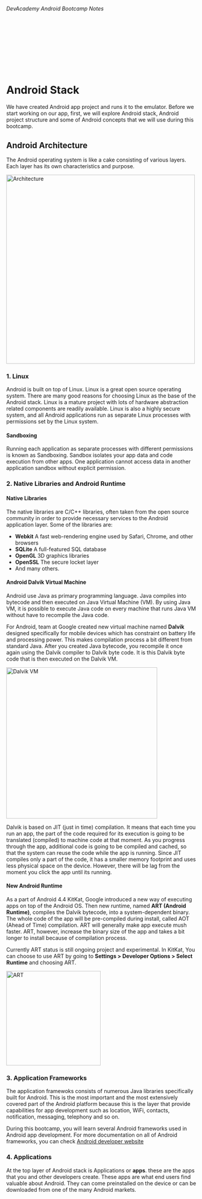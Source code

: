 
###### DevAcademy Android Bootcamp Notes

<br/>
<br/>
<br/>
<br/>
<br/>
<br/>
<br/>

# Android Stack

We have created Android app project and runs it to the emulator. Before we start working on our app, first, we will explore Android stack, Android project structure and some of Android concepts that we will use during this bootcamp. 

## Android Architecture

The Android operating system is like a cake consisting of various layers. Each layer has its own characteristics and purpose. 

<img src="https://i.cloudup.com/rGuI7rUgI_-1200x1200.jpeg" alt="Architecture" style="width: 500px;"/>

### 1. Linux 

Android is built on top of Linux. Linux is a great open source operating system. There are many good reasons for choosing Linux as the base of the Android stack. Linux is a mature project with lots of hardware abstraction related components are readily available. Linux is also a highly secure system, and all Android applications run as separate Linux processes with permissions set by the Linux system. 

#### Sandboxing

Running each application as separate processes with different permissions is known as Sandboxing. Sandbox isolates your app data and code execution from other apps. One application cannot access data in another application sandbox without explicit permission. 

### 2. Native Libraries and Android Runtime

#### Native Libraries

The native libraries are C/C++ libraries, often taken from the open source community in order to provide necessary services to the Android application layer. Some of the libraries are: 

* **Webkit** A fast web-rendering engine used by Safari, Chrome, and other browsers
* **SQLite** A full-featured SQL database
* **OpenGL** 3D graphics libraries
* **OpenSSL** The secure locket layer
* And many others.

#### Android Dalvik Virtual Machine

Android use Java as primary programming language. Java compiles into bytecode and then executed on Java Virtual Machine (VM). By using Java VM, it is possible to execute Java code on every machine that runs Java VM without have to recompile the Java code. 

For Android, team at Google created new virtual machine named **Dalvik** designed specifically for mobile devices which has constraint on battery life and processing power. This makes compilation process a bit different from standard Java. After you created Java bytecode, you recompile it once again using the Dalvik compiler to Dalvik byte code. It is this Dalvik byte code that is then executed on the Dalvik VM.

<img src="https://i.cloudup.com/EEv3WcmWgo-3000x3000.png" alt="Dalvik VM" style="width: 400px;"/>

Dalvik is based on JIT (just in time) compilation. It means that each time you run an app, the part of the code required for its execution is going to be translated (compiled) to machine code at that moment. As you progress through the app, additional code is going to be compiled and cached, so that the system can reuse the code while the app is running. Since JIT compiles only a part of the code, it has a smaller memory footprint and uses less physical space on the device. However, there will be lag from the moment you click the app until its running.

#### New Android Runtime

As a part of Android 4.4 KitKat, Google introduced a new way of executing apps on top of the Android OS. Then new runtime, named **ART (Android Runtime)**, compiles the Dalvik bytecode, into a system-dependent binary. The whole code of the app will be pre-compiled during install, called AOT (Ahead of Time) compilation. ART will generally make app execute mush faster. ART, however, increase the binary size of the app and takes a bit longer to install because of compilation process.

Currently ART status is still ongoing project and experimental. In KitKat, You can choose to use ART by going to **Settings > Developer Options > Select Runtime** and choosing ART.

<img src="https://i.cloudup.com/NISlw1PONj-3000x3000.png" alt="ART" style="width: 250px;"/>

### 3. Application Frameworks

The application framewoks consists of numerous Java libraries specifically built for Android. This is the most important and the most extensively covered part of the Android platform because this is the layer that provide capabilities for app development such as location, WiFi, contacts, notification, messaging, telephony and so on. 

During this bootcamp, you will learn several Android frameworks used in Android app development. For more documentation on all of Android frameworks, you can check [Android developer website](http://developer.android.com/guide/index.html)

### 4. Applications

At the top layer of Android stack is Applications or **apps**. these are the apps that you and other developers create. These apps are what end users find valuable about Android. They can come preinstalled on the device or can be downloaded from one of the many Android markets.
